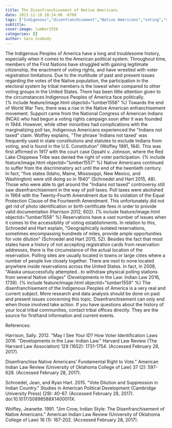 ```yaml
---
title: The Disenfranchisement of Native Americans
date: 2021-11-10 10:14:06 -0700
tags: ["Indigenous","disenfranchisement","Native Americans","voting","voting rights"]
subtitle: 
cover-image: lumber1558
categories: []
author: Sara Szobody
---
```

The Indigenous Peoples of America have a long and troublesome history, especially when it comes to the American political system. Throughout time, members of the First Nations have struggled with gaining legitimate citizenship, the enactment of voting rights, and have wrestled with voter registration limitations. Due to the multitude of past and present issues regarding the votes of the Native population, the participation in the electoral system by tribal members is the lowest when compared to other voting groups in the United States. There has been little attention given to the circumstances Indigenous Peoples of America face politically.  
{% include feature/image.html objectid="lumber1556" %}
Towards the end of World War Two, there was a rise in the Native American enfranchisement movement. Support came from the National Congress of American Indians (NCAI) who had begun a voting rights campaign soon after it was founded in 1944. However, while other minorities had complications with the marginalizing poll tax, Indigenous Americans experienced the "Indians not taxed" claim. Wolfley explains, "The phrase 'Indians not taxed' was frequently used in state constitutions and statutes to exclude Indians from voting, and is found in the U.S. Constitution" (Wolfley 1991, 184). This was first affirmed in 1917 with the court case Opsahl v. Johnson, where the Red Lake Chippewa Tribe was denied the right of voter participation.
{% include feature/image.html objectid="lumber1557" %}
Native Americans continued to suffer from the discriminatory act until the end of the twentieth century. In fact, "five states (Idaho, Maine, Mississippi, New Mexico, and Washington) were still doing so in 1940" (Schroedel and Hart 2015, 48). Those who were able to get around the "Indians not taxed" controversy still saw disenfranchisement in the way of poll taxes. Poll taxes were abolished in 1964 with the Twenty-Fourth Amendment due to its violation of the Equal Protection Clause of the Fourteenth Amendment. This unfortunately did not get rid of photo identification or birth certificate fees in order to provide valid documentation (Harrison 2012, 602). 
{% include feature/image.html objectid="lumber1558" %}
Reservations have a vast number of issues when it comes to the accessibility of voting establishments. In relation to this, Schroedel and Hart explain, "Geographically isolated reservations, sometimes encompassing hundreds of miles, provide ample opportunities for vote dilution" (Schroedel and Hart 2015, 52). Besides the fact that most states have a history of not accepting registration cards from reservation addresses, there is the circumstance of the actual location of the reservation. Polling sites are usually located in towns or large cities where a number of people live closely together. There are next to none located anywhere inside reservations across the United States. In fact, in 2008, "Alaska unsuccessfully attempted...to withdraw physical polling stations from several Native villages" (Developments in the Law: Indian Law 2016, 1739). 
{% include feature/image.html objectid="lumber1559" %}
The disenfranchisement of the Indigenous Peoples of America is a very real and current subject. More research and data analysis should be done on past and present issues concerning this topic. Disenfranchisement can only end when those involved take action. If you have questions about the history of your local tribal communities, contact tribal offices directly. They are the source for firsthand information and current events.

References:

Harrison, Sally. 2012. "May I See Your ID? How Voter Identification Laws 2016. "Developments in the Law: Indian Law." Harvard Law Review (The Harvard Law Association) 129 (1652): 1731-1754. (Accessed February 28, 2017).

Disenfranchise Native Americans' Fundamental Right to Vote." American Indian Law Review (University of Oklahoma College of Law) 37 (2): 597-628. (Accessed February 28, 2017).

Schroedel, Jean, and Ryan Hart. 2015. "Vote Dilution and Suppression in Indian Country." Studies in American Political Development (Cambridge University Press) (29): 40-67. (Accessed February 28, 2017). doi:10.1017/S0898588X1400011X.

Wolfley, Jeanette. 1991. "Jim Crow, Indian Style: The Disenfranchisement of Native Americans." American Indian Law Review (University of Oklahoma College of Law) 16 (1): 167-202. (Accessed February 28, 2017).